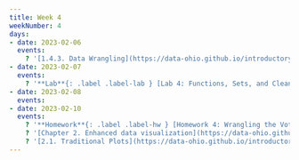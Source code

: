 ```yaml
---
title: Week 4
weekNumber: 4
days:
- date: 2023-02-06
  events:
    ? '[1.4.3. Data Wrangling](https://data-ohio.github.io/introductory-data-science/1/4/wrangling.html)'
- date: 2023-02-07
  events:
    ? '**Lab**{: .label .label-lab } [Lab 4: Functions, Sets, and Cleaning Data](https://jupyterhub.academic.kube.ohio.edu/hub/user-redirect/git-pull?repo=https%3A%2F%2Fgithub.com%2Fdata-ohio%2FMATH2530_Spring22-23&urlpath=lab%2Ftree%2FMATH2530_Spring22-23%2Flab%2Flab04%2Flab04.ipynb&branch=main)'
- date: 2023-02-08
  events:
- date: 2023-02-10
  events:
    ? '**Homework**{: .label .label-hw } [Homework 4: Wrangling the Vote](https://jupyterhub.academic.kube.ohio.edu/hub/user-redirect/git-pull?repo=https%3A%2F%2Fgithub.com%2Fdata-ohio%2FMATH2530_Spring22-23&urlpath=lab%2Ftree%2FMATH2530_Spring22-23%2Fhw%2Fhw04%2Fhw04.ipynb&branch=main)'
    ? '[Chapter 2. Enhanced data visualization](https://data-ohio.github.io/introductory-data-science/2/2_visualization.html)'
    ? '[2.1. Traditional Plots](https://data-ohio.github.io/introductory-data-science/2/1/2_1_traditional_plots.html)'
---
```




